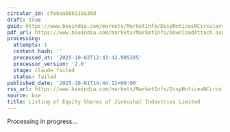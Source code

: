 ```yaml
---
circular_id: cfebaa68b119a30d
draft: true
guid: https://www.bseindia.com/markets/MarketInfo/DispNoticesNCirculars.aspx?Noticeid={DEC3C84D-CCC3-43A6-9D1F-B9AB1BABDEC6}&noticeno=20251001-70&dt=10/01/2025&icount=70&totcount=83&flag=0
pdf_url: https://www.bseindia.com/markets/MarketInfo/DownloadAttach.aspx?id=20251001-70&attachedId=c4bdc80b-8f22-4046-93e7-37f4e42f62dd
processing:
  attempts: 1
  content_hash: ''
  processed_at: '2025-10-02T12:43:42.995205'
  processor_version: '2.0'
  stage: claude_failed
  status: failed
published_date: '2025-10-01T14:44:12+00:00'
rss_url: https://www.bseindia.com/markets/MarketInfo/DispNoticesNCirculars.aspx?Noticeid={DEC3C84D-CCC3-43A6-9D1F-B9AB1BABDEC6}&noticeno=20251001-70&dt=10/01/2025&icount=70&totcount=83&flag=0
source: bse
title: Listing of Equity Shares of Jinkushal Industries Limited
---
```


Processing in progress...